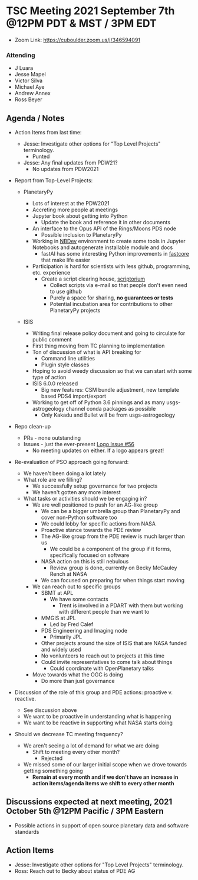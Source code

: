 # TSC Meeting 2021 September 7th @12PM PDT & MST / 3PM EDT
- Zoom Link: https://cuboulder.zoom.us/j/346594091

### Attending
- J Luara
- Jesse Mapel
- Victor Silva
- Michael Aye
- Andrew Annex
- Ross Beyer

## Agenda / Notes
- Action Items from last time:
  - Jesse: Investigate other options for "Top Level Projects" terminology.
    - Punted
  - Jesse: Any final updates from PDW21?
    - No updates from PDW2021


- Report from Top-Level Projects:
  - PlanetaryPy
    - Lots of interest at the PDW2021
    - Accreting more people at meetings
    - Jupyter book about getting into Python
      - Update the book and reference it in other documents
    - An interface to the Opus API of the Rings/Moons PDS node
      - Possible inclusion to PlanetaryPy
    - Working in [NBDev](https://github.com/fastai/nbdev) environment to create some tools in Jupyter Notebooks and autogenerate installable module and docs
      - fastAI has some interesting Python improvements in [fastcore](https://github.com/fastai/nbdev) that make life easier
    - Participation is hard for scientists with less github, programming, etc. experience
      - Create a script clearing house, [scriptorium](https://github.com/planetarypy/scriptorium)
        - Collect scripts via e-mail so that people don't even need to use github
        - Purely a space for sharing, **no guarantees or tests**
        - Potential incubation area for contributions to other PlanetaryPy projects

  - ISIS
    - Writing final release policy document and going to circulate for public comment
    - First thing moving from TC planning to implementation
    - Ton of discussion of what is API breaking for
      - Command line utilities
      - Plugin style classes
    - Hoping to avoid weedy discussion so that we can start with some type of action
    - ISIS 6.0.0 released
      - Big new features: CSM bundle adjustment, new template based PDS4 import/export
    - Working to get off of Python 3.6 pinnings and as many usgs-astrogeology channel conda packages as possible
      - Only Kakadu and Bullet will be from usgs-astrogeology

- Repo clean-up
  - PRs - none outstanding
  - Issues - just the ever-present [Logo Issue #56](https://github.com/planetarysoftware/TSC/issues/56)
    - No meeting updates on either. If a logo appears great!

- Re-evaluation of PSO approach going forward:
  - We haven't been doing a lot lately
  - What role are we filling?
    - We successfully setup governance for two projects
    - We haven't gotten any more interest
  - What tasks or activities should we be engaging in?
    - We are well positioned to push for an AG-like group
      - We can be a bigger umbrella group than PlanetaryPy and cover non-Python software too
      - We could lobby for specific actions from NASA
      - Proactive stance towards the PDE review
      - The AG-like group from the PDE review is much larger than us
        - We could be a component of the group if it forms, specifically focused on software
      - NASA action on this is still nebulous
        - Review group is done, currently on Becky McCauley Rench at NASA
      - We can focused on preparing for when things start moving
    - We can reach out to specific groups
      - SBMT at APL
        - We have some contacts
          - Trent is involved in a PDART with them but working with different people than we want to
      - MMGIS at JPL
        - Led by Fred Calef
      - PDS Engineering and Imaging node
        - Primarily JPL
      - Other projects around the size of ISIS that are NASA funded and widely used
      - No vonlunteers to reach out to projects at this time
      - Could invite representatives to come talk about things
        - Could coordinate with OpenPlanetary talks
    - Move towards what the OGC is doing
      - Do more than just governance

- Discussion of the role of this group and PDE actions: proactive v. reactive.
  - See discussion above
  - We want to be proactive in understanding what is happening
  - We want to be reactive in supporting what NASA starts doing

- Should we decrease TC meeting frequency?
  - We aren't seeing a lot of demand for what we are doing
    - Shift to meeting every other month?
      - Rejected
  - We missed some of our larger initial scope when we drove towards getting something going
    - **Remain at every month and if we don't have an increase in action items/agenda items we shift to every other month**


## Discussions expected at next meeting, 2021 October 5th @12PM Pacific / 3PM Eastern
- Possible actions in support of open source planetary data and software standards

## Action Items
- Jesse: Investigate other options for "Top Level Projects" terminology.
- Ross: Reach out to Becky about status of PDE AG
